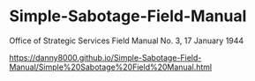 # Simple-Sabotage-Field-Manual
Office of Strategic Services Field Manual No. 3, 17 January 1944

https://danny8000.github.io/Simple-Sabotage-Field-Manual/Simple%20Sabotage%20Field%20Manual.html
